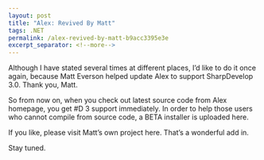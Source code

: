 ```yaml
---
layout: post
title: "Alex: Revived By Matt"
tags: .NET
permalink: /alex-revived-by-matt-b9acc3395e3e
excerpt_separator: <!--more-->
---
```

Although I have stated several times at different places, I’d like to do it once again, because Matt Everson helped update Alex to support SharpDevelop 3.0. Thank you, Matt.

So from now on, when you check out latest source code from Alex homepage, you get #D 3 support immediately. In order to help those users who cannot compile from source code, a BETA installer is uploaded here.

If you like, please visit Matt’s own project here. That’s a wonderful add in.

Stay tuned.
<!--more-->